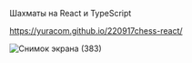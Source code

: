 Шахматы на React и TypeScript 

https://yuracom.github.io/220917chess-react/

![Снимок экрана (383)](https://user-images.githubusercontent.com/25771381/190927169-2c25cecd-ba24-4121-ac96-0bdcc8bd29e3.png)

